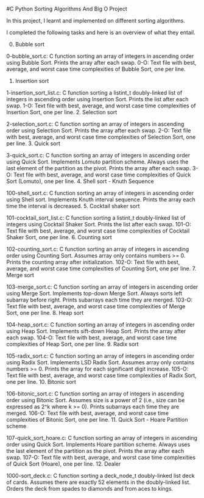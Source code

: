 #C Python Sorting Algorithms And Big O Project

In this project, I learnt and implemented on different sorting algorithms.

I completed the following tasks and here is an overview of what they entail.


0. Bubble sort

0-bubble_sort.c: C function sorting an array of integers in ascending order using Bubble Sort.
Prints the array after each swap.
0-O: Text file with best, average, and worst case time complexities of Bubble Sort, one per line.
1. Insertion sort

1-insertion_sort_list.c: C function sorting a listint_t doubly-linked list of integers in ascending order using Insertion Sort.
Prints the list after each swap.
1-O: Text file with best, average, and worst case time complexities of Insertion Sort, one per line.
2. Selection sort

2-selection_sort.c: C function sorting an array of integers in ascending order using Selection Sort.
Prints the array after each swap.
2-O: Text file with best, average, and worst case time complexities of Selection Sort, one per line.
3. Quick sort

3-quick_sort.c: C function sorting an array of integers in ascending order using Quick Sort.
Implements Lomuto partition scheme.
Always uses the last element of the partition as the pivot.
Prints the array after each swap.
3-O: Text file with best, average, and worst case time complexities of Quick Sort (Lomuto), one per line.
4. Shell sort - Knuth Sequence

100-shell_sort.c: C function sorting an array of integers in ascending order using Shell sort.
Implements Knuth interval sequence.
Prints the array each time the interval is decreased.
5. Cocktail shaker sort

101-cocktail_sort_list.c: C function sorting a listint_t doubly-linked list of integers using Cocktail Shaker Sort.
Prints the list after each swap.
101-O: Text file with best, average, and worst case time complexities of Cocktail Shaker Sort, one per line.
6. Counting sort

102-counting_sort.c: C function sorting an array of integers in ascending order using Counting Sort.
Assumes array only contains numbers >= 0.
Prints the counting array after initialization.
102-O: Text file with best, average, and worst case time complexities of Counting Sort, one per line.
7. Merge sort

103-merge_sort.c: C function sorting an array of integers in ascending order using Merge Sort.
Implements top-down Merge Sort.
Always sorts left subarray before right.
Prints subarrays each time they are merged.
103-O: Text file with best, average, and worst case time complexities of Merge Sort, one per line.
8. Heap sort

104-heap_sort.c: C function sorting an array of integers in ascending order using Heap Sort.
Implements sift-down Heap Sort.
Prints the array after each swap.
104-O: Text file with best, average, and worst case time complexities of Heap Sort, one per line.
9. Radix sort

105-radix_sort.c: C function sorting an array of integers in ascending order using Radix Sort.
Implements LSD Radix Sort.
Assumes array only contains numbers >= 0.
Prints the array for each significant digit increase.
105-O: Text file with best, average, and worst case time complexities of Radix Sort, one per line.
10. Bitonic sort

106-bitonic_sort.c: C function sorting an array of integers in ascending order using Bitonic Sort.
Assumes size is a power of 2 (i.e., size can be expressed as 2^k where k >= 0).
Prints subarrays each time they are merged.
106-O: Text file with best, average, and worst case time complexities of Bitonic Sort, one per line.
11. Quick Sort - Hoare Partition scheme

107-quick_sort_hoare.c: C function sorting an array of integers in ascending order using Quick Sort.
Implements Hoare partition scheme.
Always uses the last element of the partition as the pivot.
Prints the array after each swap.
107-O: Text file with best, average, and worst case time complexities of Quick Sort (Hoare), one per line.
12. Dealer

1000-sort_deck.c: C function sorting a deck_node_t doubly-linked list deck of cards.
Assumes there are exactly 52 elements in the doubly-linked list.
Orders the deck from spades to diamonds and from aces to kings.
